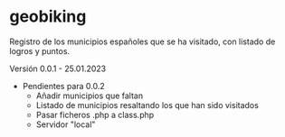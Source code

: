 # geobiking

Registro de los municipios españoles que se ha visitado, con listado de logros y puntos.

Versión 0.0.1 - 25.01.2023
  - Pendientes para 0.0.2
    * Añadir municipios que faltan
    * Listado de municipios resaltando los que han sido visitados
    * Pasar ficheros .php a class.php
    * Servidor "local"
    
